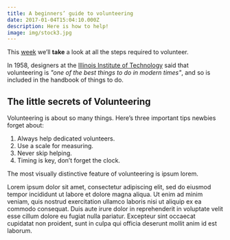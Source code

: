 ```yaml
---
title: A beginners’ guide to volunteering
date: 2017-01-04T15:04:10.000Z
description: Here is how to help!
image: img/stock3.jpg
---
```

This [week](/wdwdw) we’ll **take** a look at all the steps required to volunteer.

In 1958, designers at the [Illinois Institute of Technology](https://www.spacefarm.digital) said that volunteering is *"one of the best things to do in modern times"*, and so is included in the handbook of things to do.

## The little secrets of Volunteering

Volunteering is about so many things. Here’s three important tips newbies forget about:

1. Always help dedicated volunteers.
2. Use a scale for measuring.
3. Never skip helping.
4. Timing is key, don’t forget the clock.

The most visually distinctive feature of volunteering is ipsum lorem.

Lorem ipsum dolor sit amet, consectetur adipiscing elit, sed do eiusmod tempor incididunt ut labore et dolore magna aliqua. Ut enim ad minim veniam, quis nostrud exercitation ullamco laboris nisi ut aliquip ex ea commodo consequat. Duis aute irure dolor in reprehenderit in voluptate velit esse cillum dolore eu fugiat nulla pariatur. Excepteur sint occaecat cupidatat non proident, sunt in culpa qui officia deserunt mollit anim id est laborum.